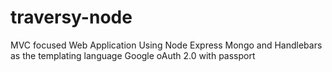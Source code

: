 # traversy-node
MVC focused Web Application
Using Node Express Mongo and Handlebars as the templating language
Google oAuth 2.0 with passport 


